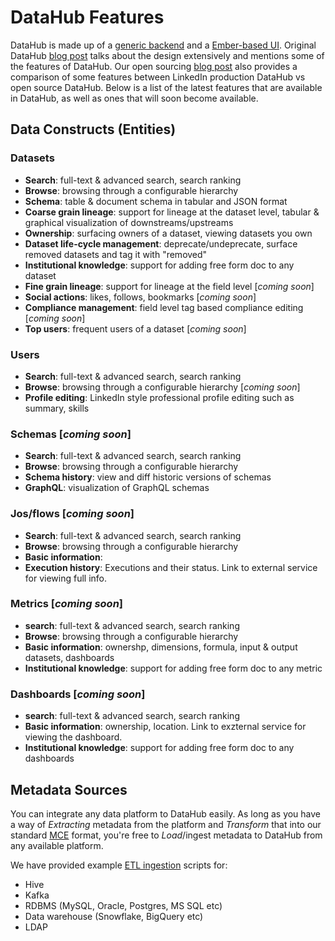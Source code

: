 # DataHub Features

DataHub is made up of a [generic backend](what/gma.md) and a [Ember-based UI](../datahub-web). Original DataHub
[blog post](https://engineering.linkedin.com/blog/2019/data-hub) talks about the design extensively and mentions some of
the features of DataHub. Our open sourcing
[blog post](https://engineering.linkedin.com/blog/2020/open-sourcing-datahub--linkedins-metadata-search-and-discovery-p)
also provides a comparison of some features between LinkedIn production DataHub vs open source DataHub. Below is a list
of the latest features that are available in DataHub, as well as ones that will soon become available.

## Data Constructs (Entities)

### Datasets

- **Search**: full-text & advanced search, search ranking
- **Browse**: browsing through a configurable hierarchy
- **Schema**: table & document schema in tabular and JSON format
- **Coarse grain lineage**: support for lineage at the dataset level, tabular & graphical visualization of
  downstreams/upstreams
- **Ownership**: surfacing owners of a dataset, viewing datasets you own
- **Dataset life-cycle management**: deprecate/undeprecate, surface removed datasets and tag it with "removed"
- **Institutional knowledge**: support for adding free form doc to any dataset
- **Fine grain lineage**: support for lineage at the field level [*coming soon*]
- **Social actions**: likes, follows, bookmarks [*coming soon*]
- **Compliance management**: field level tag based compliance editing [*coming soon*]
- **Top users**: frequent users of a dataset [*coming soon*]

### Users

- **Search**: full-text & advanced search, search ranking
- **Browse**: browsing through a configurable hierarchy [*coming soon*]
- **Profile editing**: LinkedIn style professional profile editing such as summary, skills

### Schemas [*coming soon*]

- **Search**: full-text & advanced search, search ranking
- **Browse**: browsing through a configurable hierarchy
- **Schema history**: view and diff historic versions of schemas
- **GraphQL**: visualization of GraphQL schemas

### Jos/flows [*coming soon*]

- **Search**: full-text & advanced search, search ranking
- **Browse**: browsing through a configurable hierarchy
- **Basic information**:
- **Execution history**: Executions and their status. Link to external service for viewing full info.

### Metrics [*coming soon*]

- **search**: full-text & advanced search, search ranking
- **Browse**: browsing through a configurable hierarchy
- **Basic information**: ownershp, dimensions, formula, input & output datasets, dashboards
- **Institutional knowledge**: support for adding free form doc to any metric

### Dashboards [*coming soon*]

- **search**: full-text & advanced search, search ranking
- **Basic information**: ownership, location. Link to exzternal service for viewing the dashboard.
- **Institutional knowledge**: support for adding free form doc to any dashboards

## Metadata Sources

You can integrate any data platform to DataHub easily. As long as you have a way of _Extracting_ metadata from the
platform and _Transform_ that into our standard [MCE](what/mxe.md) format, you're free to _Load_/ingest metadata to
DataHub from any available platform.

We have provided example [ETL ingestion](architecture/metadata-ingestion.md) scripts for:

- Hive
- Kafka
- RDBMS (MySQL, Oracle, Postgres, MS SQL etc)
- Data warehouse (Snowflake, BigQuery etc)
- LDAP
